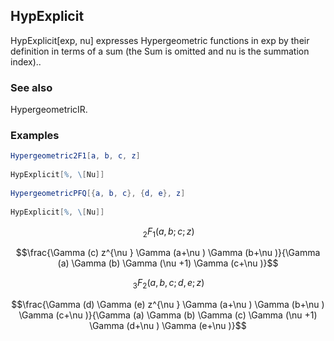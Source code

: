 ##  HypExplicit 

HypExplicit[exp, nu] expresses Hypergeometric functions in exp by their definition in terms of a sum (the Sum is omitted and nu is the summation index)..

###  See also 

HypergeometricIR.

###  Examples 

```mathematica
Hypergeometric2F1[a, b, c, z] 
 
HypExplicit[%, \[Nu]] 
 
HypergeometricPFQ[{a, b, c}, {d, e}, z] 
 
HypExplicit[%, \[Nu]]
```

$$\, _2F_1(a,b;c;z)$$

$$\frac{\Gamma (c) z^{\nu } \Gamma (a+\nu ) \Gamma (b+\nu )}{\Gamma (a) \Gamma (b) \Gamma (\nu +1) \Gamma (c+\nu )}$$

$$\, _3F_2(a,b,c;d,e;z)$$

$$\frac{\Gamma (d) \Gamma (e) z^{\nu } \Gamma (a+\nu ) \Gamma (b+\nu ) \Gamma (c+\nu )}{\Gamma (a) \Gamma (b) \Gamma (c) \Gamma (\nu +1) \Gamma (d+\nu ) \Gamma (e+\nu )}$$